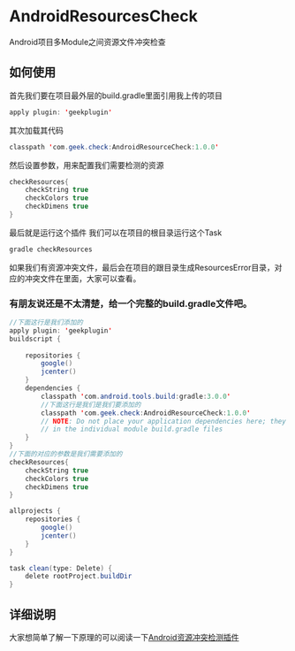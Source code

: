# AndroidResourcesCheck
Android项目多Module之间资源文件冲突检查

## 如何使用
首先我们要在项目最外层的build.gradle里面引用我上传的项目
```java
apply plugin: 'geekplugin'
```
其次加载其代码
```java
classpath 'com.geek.check:AndroidResourceCheck:1.0.0'
```
然后设置参数，用来配置我们需要检测的资源
```java
checkResources{
    checkString true
    checkColors true
    checkDimens true
}
```
最后就是运行这个插件
我们可以在项目的根目录运行这个Task
```java
gradle checkResources
```
如果我们有资源冲突文件，最后会在项目的跟目录生成ResourcesError目录，对应的冲突文件在里面，大家可以查看。

### 有朋友说还是不太清楚，给一个完整的build.gradle文件吧。
```java
//下面这行是我们添加的
apply plugin: 'geekplugin'
buildscript {
    
    repositories {
        google()
        jcenter()
    }
    dependencies {
        classpath 'com.android.tools.build:gradle:3.0.0'
        //下面这行是我们是我们要添加的
        classpath 'com.geek.check:AndroidResourceCheck:1.0.0'
        // NOTE: Do not place your application dependencies here; they belong
        // in the individual module build.gradle files
    }
}
//下面的对应的参数是我们需要添加的
checkResources{
    checkString true
    checkColors true
    checkDimens true
}

allprojects {
    repositories {
        google()
        jcenter()
    }
}

task clean(type: Delete) {
    delete rootProject.buildDir
}

```
## 详细说明
大家想简单了解一下原理的可以阅读一下[Android资源冲突检测插件](https://www.jianshu.com/p/9d2a047f2c22)

